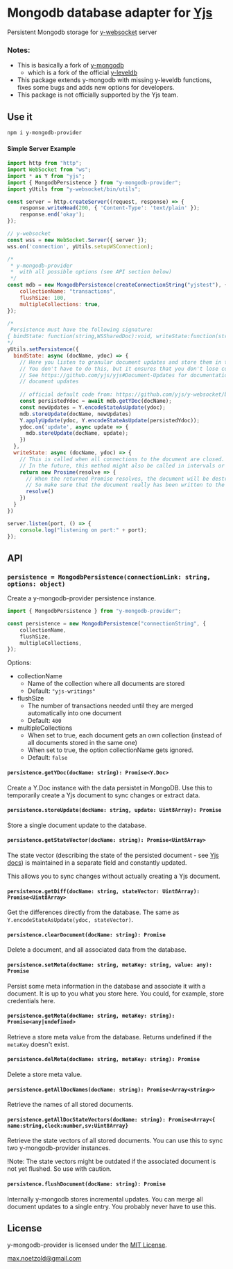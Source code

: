 # Mongodb database adapter for [Yjs](https://github.com/yjs/yjs)
Persistent Mongodb storage for [y-websocket](https://github.com/yjs/y-websocket) server

### Notes:
* This is basically a fork of [y-mongodb](https://github.com/fadiquader/y-mongodb)
  * which is a fork of the official [y-leveldb](https://github.com/yjs/y-leveldb)
* This package extends y-mongodb with missing y-leveldb functions, fixes some bugs and adds new options for developers.
* This package is not officially supported by the Yjs team.

## Use it
```sh
npm i y-mongodb-provider
```

#### Simple Server Example
```js
import http from "http";
import WebSocket from "ws";
import * as Y from "yjs";
import { MongodbPersistence } from "y-mongodb-provider";
import yUtils from "y-websocket/bin/utils";

const server = http.createServer((request, response) => {
    response.writeHead(200, { 'Content-Type': 'text/plain' });
    response.end('okay');
});

// y-websocket
const wss = new WebSocket.Server({ server });
wss.on('connection', yUtils.setupWSConnection);

/*
 * y-mongodb-provider
 *  with all possible options (see API section below)
 */
const mdb = new MongodbPersistence(createConnectionString("yjstest"), {
	collectionName: "transactions",
	flushSize: 100,
	multipleCollections: true,
});

/*
 Persistence must have the following signature:
{ bindState: function(string,WSSharedDoc):void, writeState:function(string,WSSharedDoc):Promise }
*/
yUtils.setPersistence({
  bindState: async (docName, ydoc) => {
    // Here you listen to granular document updates and store them in the database
    // You don't have to do this, but it ensures that you don't lose content when the server crashes
    // See https://github.com/yjs/yjs#Document-Updates for documentation on how to encode 
    // document updates
    
    // official default code from: https://github.com/yjs/y-websocket/blob/37887badc1f00326855a29fc6b9197745866c3aa/bin/utils.js#L36
    const persistedYdoc = await mdb.getYDoc(docName);
    const newUpdates = Y.encodeStateAsUpdate(ydoc);
    mdb.storeUpdate(docName, newUpdates)
    Y.applyUpdate(ydoc, Y.encodeStateAsUpdate(persistedYdoc));
    ydoc.on('update', async update => {
      mdb.storeUpdate(docName, update);
    })
  },
  writeState: async (docName, ydoc) => {
    // This is called when all connections to the document are closed.
    // In the future, this method might also be called in intervals or after a certain number of updates.
    return new Prosime(resolve => {
      // When the returned Promise resolves, the document will be destroyed.
      // So make sure that the document really has been written to the database.
      resolve()
    })
  }
})

server.listen(port, () => {
	console.log("listening on port:" + port);
});
```

## API

### `persistence = MongodbPersistence(connectionLink: string, options: object)`

Create a y-mongodb-provider persistence instance.

```js
import { MongodbPersistence } from "y-mongodb-provider";

const persistence = new MongodbPersistence("connectionString", {
	collectionName,
	flushSize,
	multipleCollections,
});
```
Options:
* collectionName
  * Name of the collection where all documents are stored
  * Default: `"yjs-writings"`
* flushSize
  * The number of transactions needed until they are merged automatically into one document
  * Default: `400`
* multipleCollections
  * When set to true, each document gets an own collection (instead of all documents stored in the same one)
  * When set to true, the option collectionName gets ignored.
  * Default: `false`

#### `persistence.getYDoc(docName: string): Promise<Y.Doc>`

Create a Y.Doc instance with the data persistet in MongoDB. Use this to
temporarily create a Yjs document to sync changes or extract data.

#### `persistence.storeUpdate(docName: string, update: Uint8Array): Promise`

Store a single document update to the database.

#### `persistence.getStateVector(docName: string): Promise<Uint8Array>`

The state vector (describing the state of the persisted document - see
[Yjs docs](https://github.com/yjs/yjs#Document-Updates)) is maintained in a separate
field and constantly updated.

This allows you to sync changes without actually creating a Yjs document.

#### `persistence.getDiff(docName: string, stateVector: Uint8Array): Promise<Uint8Array>`

Get the differences directly from the database. The same as
`Y.encodeStateAsUpdate(ydoc, stateVector)`.

#### `persistence.clearDocument(docName: string): Promise`

Delete a document, and all associated data from the database.

#### `persistence.setMeta(docName: string, metaKey: string, value: any): Promise`

Persist some meta information in the database and associate it with a document.
It is up to you what you store here. You could, for example, store credentials
here.

#### `persistence.getMeta(docName: string, metaKey: string): Promise<any|undefined>`

Retrieve a store meta value from the database. Returns undefined if the
`metaKey` doesn't exist.

#### `persistence.delMeta(docName: string, metaKey: string): Promise`

Delete a store meta value.

#### `persistence.getAllDocNames(docName: string): Promise<Array<string>>`

Retrieve the names of all stored documents.

#### `persistence.getAllDocStateVectors(docName: string): Promise<Array<{ name:string,clock:number,sv:Uint8Array}`

Retrieve the state vectors of all stored documents. You can use this to sync
two y-mongodb-provider instances.

!Note: The state vectors might be outdated if the associated document is not
yet flushed. So use with caution.

#### `persistence.flushDocument(docName: string): Promise`

Internally y-mongodb stores incremental updates. You can merge all document
updates to a single entry. You probably never have to use this.

## License

y-mongodb-provider is licensed under the [MIT License](./LICENSE).

<max.noetzold@gmail.com>
